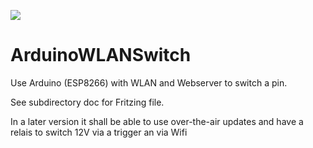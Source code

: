 ![](https://travis-ci.com/sanddorn/ArduinoWLANSwitch.svg?token=5sLGdQDSurpANgr4evsw&branch=master)
# ArduinoWLANSwitch
Use Arduino (ESP8266) with WLAN and Webserver to switch a pin.

See subdirectory doc for Fritzing file.

In a later version it shall be able to use over-the-air updates and have a relais to switch 12V via a trigger an via Wifi
